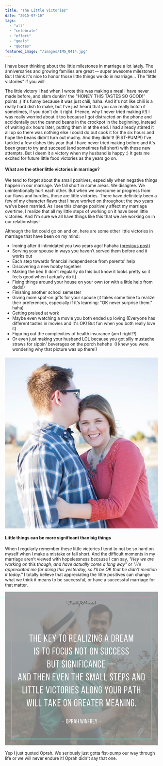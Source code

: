 ```yaml
---
title: "The Little Victories"
date: "2015-07-16"
tags:
  - "all"
  - "celebrate"
  - "effort"
  - "goals"
  - "quotes"
featured_image: "/images/IMG_0414.jpg"
---
```


I have been thinking about the little milestones in marriage a lot lately. The anniversaries and growing families are great -- super awesome milestones! But I think it's nice to honor those little things we do in marriage... The "little victories" if you will!

The little victory I had when I wrote this was making a meal I have never made before, and slam dunkin' the "HONEY THIS TASTES SO GOOD!" points ;) It's funny because it was just chili, haha. And it's not like chili is a really hard dish to make, but I've just heard that you can really botch it sometimes, if you don't do it right. (Hence, why I never tried making it!) I was really worried about it too because I got distracted on the phone and accidentally put the canned beans in the crockpot in the beginning, instead of waiting six hours later, putting them in at the end. I had already stirred it all up so there was nothing else I could do but cook it for the six hours and hope the beans didn't turn out mushy. And they didn't! (FIST-PUMP!) I've tackled a few dishes this year that I have never tried making before and it's been great to try and succeed (and sometimes fall short) with these new attempts. But I deem it a victory when my husband is happy :) It gets me excited for future little food victories as the years go on.

#### What are the other little victories in marriage?

We tend to forget about the small positives, especially when negative things happen in our marriage. We fall short in some areas. We disagree. We unintentionally hurt each other. But when we overcome or progress from our flaws and hurdles, those are little victories. There have definitely been a few of my character flaws that I have worked on throughout the two years we've been married. As I see this change positively affect my marriage overtime, I realize that all my little steps of working on it have been little victories. And I'm sure we all have things like this that we are working on in our relationships!

Although the list could go on and on, here are some other little victories in marriage that have been on my mind:

- Ironing after it intimidated you two years ago! hahaha [(previous post)](http://freshlymarried.com/the-iron-part-2/)
- Serving your spouse in ways you haven't served them before and it works out
- Each step towards financial independence from parents' help
- Discovering a new hobby together
- Making the bed (I don't regularly do this but know it looks pretty so it feels good when I actually do it)
- Fixing things around your house on your own (or with a little help from dads!)
- Finishing another school semester
- Giving more spot-on gifts for your spouse (it takes some time to realize their preferences, especially if it's learning: "OK never surprise them." haha)
- Getting praised at work
- Maybe even watching a movie you both ended up loving (Everyone has different tastes in movies and it's OK! But fun when you both really love it)
- Figuring out the complexities of health insurance (am I right?!)
- Or even just making your husband LOL because you got silly mustache straws for sippin' beverages on the porch hehehe  (I knew you were wondering why that picture was up there!)

#### ![little victories, little victories in life, little victories in marriage, looking at the positive in marriage, little things become the big things, positive in marriage, focusing on the positive in marriage, looking for the good in marriage, the little things in marriage, marriage advice, marriage enocuragement, marriage inspiration, give yourself more credit](/images/762A3525-86-2.jpg)

#### Little things can be more significant than big things

When I regularly remember these little victories I tend to not be so hard on myself when I make a mistake or fall short. And the difficult moments in my marriage aren't viewed with hopelessness because I can say, _"Hey we are working on_ this _though, and have actually come a long way"_ or _"He appreciated me for doing this yesterday, so I'll be OK that he didn't mention it today."_ I totally believe that appreciating the little positives can change what we think it means to be successful, or have a successful marriage for that matter.

![little victories, little victories in life, little victories in marriage, looking at the positive in marriage, little things become the big things, positive in marriage, focusing on the positive in marriage, looking for the good in marriage, the little things in marriage, marriage advice, marriage enocuragement, marriage inspiration, give yourself more credit in marriage](/images/oprah-winfrey-quote.png)

Yep I just quoted Oprah. We seriously just gotta fist-pump our way through life or we will never endure it! Oprah didn't say that one.
